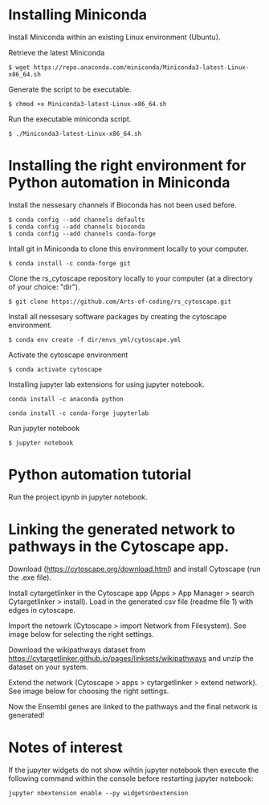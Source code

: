 # Installing Miniconda
Install Miniconda within an existing Linux environment (Ubuntu).

Retrieve the latest Miniconda
```console
$ wget https://repo.anaconda.com/miniconda/Miniconda3-latest-Linux-x86_64.sh
```

Generate the script to be executable.
```console
$ chmod +x Miniconda3-latest-Linux-x86_64.sh
```

Run the executable miniconda script.
```console
$ ./Miniconda3-latest-Linux-x86_64.sh
```

# Installing the right environment for Python automation in Miniconda
Install the nessesary channels if Bioconda has not been used before. 
```console
$ conda config --add channels defaults
$ conda config --add channels bioconda
$ conda config --add channels conda-forge
```
Intall git in Miniconda to clone this environment locally to your computer.

```console
$ conda install -c conda-forge git
```

Clone the rs_cytoscape repository locally to your computer (at a directory of your choice: "dir").
```console
$ git clone https://github.com/Arts-of-coding/rs_cytoscape.git
```

Install all nessesary software packages by creating the cytoscape environment.
```console
$ conda env create -f dir/envs_yml/cytoscape.yml
```

Activate the cytoscape environment
```console
$ conda activate cytoscape
```

Installing jupyter lab extensions for using jupyter notebook.
```console
conda install -c anaconda python
```
```console
conda install -c conda-forge jupyterlab
```
Run jupyter notebook
```console
$ jupyter notebook
```

# Python automation tutorial
Run the project.ipynb in jupyter notebook.

# Linking the generated network to pathways in the Cytoscape app.
Download (https://cytoscape.org/download.html) and install Cytoscape (run the .exe file).

Install cytargetlinker in the Cytoscape app (Apps > App Manager > search Cytargetlinker > install). Load in the generated csv file (readme file 1) with edges in cytoscape.

Import the netowrk (Cytoscape > import Network from Filesystem). See image below for selecting the right settings.

Download the wikipathways dataset from https://cytargetlinker.github.io/pages/linksets/wikipathways and unzip the dataset on your system.

Extend the network (Cytoscape > apps > cytargetlinker > extend network). See image below for choosing the right settings.

Now the Ensembl genes are linked to the pathways and the final network is generated!

# Notes of interest
If the jupyter widgets do not show wihtin jupyter notebook then execute the following command within the console before restarting jupyter notebook:

```console
jupyter nbextension enable --py widgetsnbextension
```

